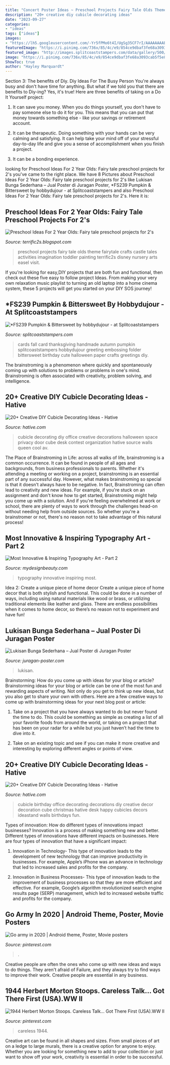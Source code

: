 ```yaml
---
title: "Concert Poster Ideas ~ Preschool Projects Fairy Tale Olds Theme Fairytale Crafts Castle Tales Activities Imagination Toddler Painting Terrific2s Disney Nursery Arts Easel Visit"
description: "20+ creative diy cubicle decorating ideas"
date: "2023-09-27"
categories:
- "ideas"
tags: ["ideas"]
images:
- "https://lh5.googleusercontent.com/-Yr5fPMo6t4I/UgSg35CF7rI/AAAAAAAAEDQ/6TIuZoG7YIk/s640/blogger-image--1318625134.jpg"
featuredImage: "https://i.pinimg.com/736x/85/4c/e9/854ce9dbaf3fe68a3093cab5f5e8589c.jpg"
featured_image: "http://images.splitcoaststampers.com/data/gallery/500/2011/09/04/100_3540_by_hobbydujour.jpg"
image: "https://i.pinimg.com/736x/85/4c/e9/854ce9dbaf3fe68a3093cab5f5e8589c.jpg"
ShowToc: true
author: "Hayley Marquardt"
---
```



Section 3: The benefits of Diy.
Diy Ideas For The Busy Person
You're always busy and don't have time for anything. But what if we told you that there are benefits to Diy-ing? Yes, it's true! Here are three benefits of taking on a Do It Yourself project:

1. It can save you money. When you do things yourself, you don't have to pay someone else to do it for you. This means that you can put that money towards something else - like your savings or retirement account.

2. It can be therapeutic. Doing something with your hands can be very calming and satisfying. It can help take your mind off of your stressful day-to-day life and give you a sense of accomplishment when you finish a project.

3. It can be a bonding experience.

	

		
looking for Preschool Ideas For 2 Year Olds: Fairy tale preschool projects for 2&#039;s you've came to the right place. We have 8 Pictures about Preschool Ideas For 2 Year Olds: Fairy tale preschool projects for 2&#039;s like Lukisan Bunga Sederhana – Jual Poster di Juragan Poster, *FS239 Pumpkin &amp; Bittersweet by hobbydujour - at Splitcoaststampers and also Preschool Ideas For 2 Year Olds: Fairy tale preschool projects for 2&#039;s. Here it is:
		
    
## Preschool Ideas For 2 Year Olds: Fairy Tale Preschool Projects For 2&#039;s

<img loading=lazy src="https://lh5.googleusercontent.com/-Yr5fPMo6t4I/UgSg35CF7rI/AAAAAAAAEDQ/6TIuZoG7YIk/s640/blogger-image--1318625134.jpg" onerror="this.onerror=null;this.src='https://tse2.mm.bing.net/th?id=OIP.N9ScETeK-YzqAw5zXi9E8AAAAA&amp;pid=15.1';" alt="Preschool Ideas For 2 Year Olds: Fairy tale preschool projects for 2&#039;s">

_Source: terrific2s.blogspot.com_

>preschool projects fairy tale olds theme fairytale crafts castle tales activities imagination toddler painting terrific2s disney nursery arts easel visit. 

	

If you're looking for easy,DIY projects that are both fun and functional, then check out these five easy to follow project Ideas. From making your very own relaxation music playlist to turning an old laptop into a home cinema system, these 5 projects will get you started on your DIY SOS journey!

    
## *FS239 Pumpkin &amp; Bittersweet By Hobbydujour - At Splitcoaststampers

<img loading=lazy src="http://images.splitcoaststampers.com/data/gallery/500/2011/09/04/100_3540_by_hobbydujour.jpg" onerror="this.onerror=null;this.src='https://tse3.mm.bing.net/th?id=OIP.IZe0hzHpUO-B5DngTFPgGgAAAA&amp;pid=15.1';" alt="*FS239 Pumpkin &amp; Bittersweet by hobbydujour - at Splitcoaststampers">

_Source: splitcoaststampers.com_

>cards fall card thanksgiving handmade autumn pumpkin splitcoaststampers hobbydujour greeting embossing folder bittersweet birthday cute halloween paper crafts greetings diy. 

	

The brainstroming is a phenomenon where quickly and spontaneously coming up with solutions to problems or problems in one's mind. Brainstroming is often associated with creativity, problem solving, and intelligence.

    
## 20+ Creative DIY Cubicle Decorating Ideas - Hative

<img loading=lazy src="https://hative.com/wp-content/uploads/2014/06/cubicle-decorating-ideas/20-office-cubicle-decorating-ideas.jpg" onerror="this.onerror=null;this.src='https://tse2.mm.bing.net/th?id=OIP.EKOs4CpKpLtYMsyDkY9fvgHaHa&amp;pid=15.1';" alt="20+ Creative DIY Cubicle Decorating Ideas - Hative">

_Source: hative.com_

>cubicle decorating diy office creative decorations halloween space privacy door cube desk contest organization hative source walls queen cool av. 

	

The Place of Brainstroming in Life:
across all walks of life, brainstroming is a common occurrence. It can be found in people of all ages and backgrounds, from business professionals to parents. Whether it's attending a meeting or working on a project, brainstroming is an essential part of any successful day. However, what makes brainstroming so special is that it doesn't always have to be negative. In fact, Brainstroming can often lead to creativity and new ideas. For example, if you're stuck on an assignment and don't know how to get started, Brainstroming might help you come up with a solution. And if you're feeling overwhelmed at work or school, there are plenty of ways to work through the challenges head-on without needing help from outside sources. So whether you're a brainstromer or not, there's no reason not to take advantage of this natural process!

    
## Most Innovative &amp; Inspiring Typography Art - Part 2

<img loading=lazy src="https://www.mydesignbeauty.com/wp-content/uploads/2015/08/Innovative-and-Inspiring-Typography-Art-Collection-by-mydesignbeauty-27.jpg" onerror="this.onerror=null;this.src='https://tse1.mm.bing.net/th?id=OIP.JcaGY6cwTjzNTGoTLAjZoAHaKL&amp;pid=15.1';" alt="Most Innovative &amp; Inspiring Typography Art - Part 2">

_Source: mydesignbeauty.com_

>typography innovative inspiring most. 

	

Idea 2: Create a unique piece of home decor
Create a unique piece of home decor that is both stylish and functional. This could be done in a number of ways, including using natural materials like wood or brass, or utilizing traditional elements like leather and glass. There are endless possibilities when it comes to home decor, so there’s no reason not to experiment and have fun!

    
## Lukisan Bunga Sederhana – Jual Poster Di Juragan Poster

<img loading=lazy src="http://juragan-poster.com/wp-content/uploads/2018/03/lukisan-bunga-sederhana-004.jpg" onerror="this.onerror=null;this.src='https://tse4.mm.bing.net/th?id=OIP.xfEW9cBkGzWwQkwZ5MZXMwHaJ6&amp;pid=15.1';" alt="Lukisan Bunga Sederhana – Jual Poster di Juragan Poster">

_Source: juragan-poster.com_

>lukisan. 

	

Brainstorming: How do you come up with ideas for your blog or article?
Brainstorming ideas for your blog or article can be one of the most fun and rewarding aspects of writing. Not only do you get to think up new ideas, but you also get to share your own with others. Here are a few creative ways to come up with brainstorming ideas for your next blog post or article:
1. Take on a project that you have always wanted to do but never found the time to do. This could be something as simple as creating a list of all your favorite foods from around the world, or taking on a project that has been on your radar for a while but you just haven’t had the time to dive into it.

2. Take on an existing topic and see if you can make it more creative and interesting by exploring different angles or points of view.

    
## 20+ Creative DIY Cubicle Decorating Ideas - Hative

<img loading=lazy src="https://hative.com/wp-content/uploads/2014/06/cubicle-decorating-ideas/14-office-cubicle-decorating-ideas.jpg" onerror="this.onerror=null;this.src='https://tse2.mm.bing.net/th?id=OIP.dUqfod3d79Gb1u8tJGB9AgHaJ4&amp;pid=15.1';" alt="20+ Creative DIY Cubicle Decorating Ideas - Hative">

_Source: hative.com_

>cubicle birthday office decorating decorations diy creative decor decoration cube christmas hative desk happy cubicles decors ideastand walls birthdays fun. 

	

Types of innovation: How do different types of innovations impact businesses?
Innovation is a process of making something new and better. Different types of innovations have different impacts on businesses. Here are four types of innovation that have a significant impact:
1. Innovation in Technology- This type of innovation leads to the development of new technology that can improve productivity in businesses. For example, Apple’s iPhone was an advance in technology that led to increased sales and profits for the company.

2. Innovation in Business Processes- This type of innovation leads to the improvement of business processes so that they are more efficient and effective. For example, Google’s algorithm revolutionized search engine results page (SERP) management, which led to increased website traffic and profits for the company.


    
## Go Army In 2020 | Android Theme, Poster, Movie Posters

<img loading=lazy src="https://i.pinimg.com/736x/ba/6e/16/ba6e1637dbab61749b7e3de0977ca537.jpg" onerror="this.onerror=null;this.src='https://tse4.mm.bing.net/th?id=OIP.jaxV1VwpkhoELnYBhi5cYQHaKX&amp;pid=15.1';" alt="Go army in 2020 | Android theme, Poster, Movie posters">

_Source: pinterest.com_

>. 

	

Creative people are often the ones who come up with new ideas and ways to do things. They aren't afraid of Failure, and they always try to find ways to improve their work. Creative people are essential in any business.

    
## 1944 Herbert Morton Stoops. Careless Talk… Got There First (USA).WW II

<img loading=lazy src="https://i.pinimg.com/736x/85/4c/e9/854ce9dbaf3fe68a3093cab5f5e8589c.jpg" onerror="this.onerror=null;this.src='https://tse4.mm.bing.net/th?id=OIP.m-Mow_8hHueGhppivQ55bAHaKX&amp;pid=15.1';" alt="1944 Herbert Morton Stoops. Careless Talk… Got There First (USA).WW II">

_Source: pinterest.com_

>careless 1944. 

	

Creative art can be found in all shapes and sizes. From small pieces of art on a ledge to large murals, there is a creative option for anyone to enjoy. Whether you are looking for something new to add to your collection or just want to show off your work, creativity is essential in order to be successful.

